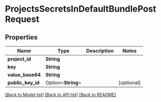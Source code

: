 # ProjectsSecretsInDefaultBundlePostRequest

## Properties

Name | Type | Description | Notes
------------ | ------------- | ------------- | -------------
**project_id** | **String** |  | 
**key** | **String** |  | 
**value_base64** | **String** |  | 
**public_key_id** | Option<**String**> |  | [optional]

[[Back to Model list]](../README.md#documentation-for-models) [[Back to API list]](../README.md#documentation-for-api-endpoints) [[Back to README]](../README.md)


